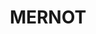 ---
lastmod: '2025-04-06T06:05:20+00:00'
latitude: -31.68852751
layout: suburb
longitude: 151.572082
postcode: '2422'
state: NSW
title: MERNOT
url: /nsw/mernot/
---